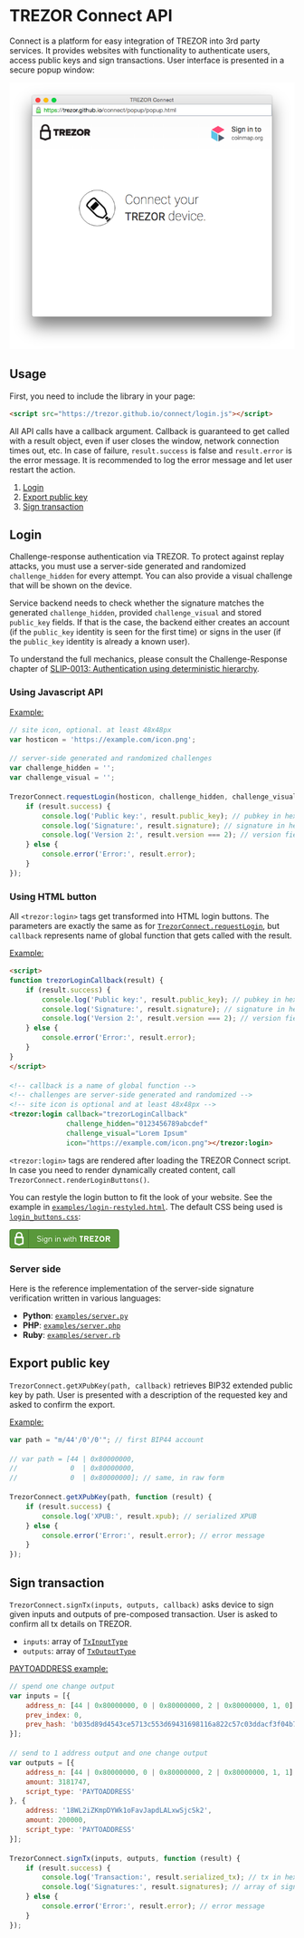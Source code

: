# TREZOR Connect API

Connect is a platform for easy integration of TREZOR into 3rd party
services. It provides websites with functionality to authenticate users, access
public keys and sign transactions. User interface is presented in a secure popup
window:

![login dialog](docs/login_dialog.png)

## Usage

First, you need to include the library in your page:

```html
<script src="https://trezor.github.io/connect/login.js"></script>
```

All API calls have a callback argument.  Callback is guaranteed to get called
with a result object, even if user closes the window, network connection times
out, etc.  In case of failure, `result.success` is false and `result.error` is
the error message.  It is recommended to log the error message and let user
restart the action.

1. [Login](#login)
2. [Export public key](#export-public-key)
3. [Sign transaction](#sign-transaction)

## Login

Challenge-response authentication via TREZOR. To protect against replay attacks,
you must use a server-side generated and randomized `challenge_hidden` for every
attempt.  You can also provide a visual challenge that will be shown on the
device.

Service backend needs to check whether the signature matches the generated
`challenge_hidden`, provided `challenge_visual` and stored `public_key` fields.
If that is the case, the backend either creates an account (if the `public_key`
identity is seen for the first time) or signs in the user (if the `public_key`
identity is already a known user).

To understand the full mechanics, please consult the Challenge-Response chapter
of
[SLIP-0013: Authentication using deterministic hierarchy](http://doc.satoshilabs.com/slips/slip-0013.html).

### Using Javascript API

[Example:](examples/login-js.html)

```javascript
// site icon, optional. at least 48x48px
var hosticon = 'https://example.com/icon.png';

// server-side generated and randomized challenges
var challenge_hidden = '';
var challenge_visual = '';

TrezorConnect.requestLogin(hosticon, challenge_hidden, challenge_visual, function (result) {
	if (result.success) {
		console.log('Public key:', result.public_key); // pubkey in hex
		console.log('Signature:', result.signature); // signature in hex
        console.log('Version 2:', result.version === 2); // version field
	} else {
		console.error('Error:', result.error);
	}
});
```

### Using HTML button

All `<trezor:login>` tags get transformed into HTML login buttons. The
parameters are exactly the same as for
[`TrezorConnect.requestLogin`](#using-javascript-api), but `callback` represents
name of global function that gets called with the result.

[Example:](examples/signtx-paytoaddress.html)

```html
<script>
function trezorLoginCallback(result) {
    if (result.success) {
        console.log('Public key:', result.public_key); // pubkey in hex
        console.log('Signature:', result.signature); // signature in hex
        console.log('Version 2:', result.version === 2); // version field
    } else {
        console.error('Error:', result.error);
    }
}
</script>

<!-- callback is a name of global function -->
<!-- challenges are server-side generated and randomized -->
<!-- site icon is optional and at least 48x48px -->
<trezor:login callback="trezorLoginCallback"
              challenge_hidden="0123456789abcdef"
              challenge_visual="Lorem Ipsum"
              icon="https://example.com/icon.png"></trezor:login>
```

`<trezor:login>` tags are rendered after loading the TREZOR Connect script. In
case you need to render dynamically created content, call
`TrezorConnect.renderLoginButtons()`.

You can restyle the login button to fit the look of your website.  See the
example in [`examples/login-restyled.html`](examples/login-restyled.html).  The
default CSS being used is [`login_buttons.css`](login_buttons.css):

![login button](docs/login_button.png)

### Server side

Here is the reference implementation of the server-side signature verification
written in various languages:

- **Python**: [`examples/server.py`](examples/server.py)
- **PHP**: [`examples/server.php`](examples/server.php)
- **Ruby**: [`examples/server.rb`](examples/server.rb)

## Export public key

`TrezorConnect.getXPubKey(path, callback)` retrieves BIP32 extended public key
by path.  User is presented with a description of the requested key and asked to
confirm the export.

[Example:](examples/xpubkey.html)

```javascript
var path = "m/44'/0'/0'"; // first BIP44 account

// var path = [44 | 0x80000000,
//             0  | 0x80000000,
//             0  | 0x80000000]; // same, in raw form

TrezorConnect.getXPubKey(path, function (result) {
    if (result.success) {
        console.log('XPUB:', result.xpub); // serialized XPUB
    } else {
        console.error('Error:', result.error); // error message
    }
});
```

## Sign transaction

`TrezorConnect.signTx(inputs, outputs, callback)` asks device to sign given
inputs and outputs of pre-composed transaction.  User is asked to confirm all tx
details on TREZOR.

- `inputs`: array of [`TxInputType`](https://github.com/trezor/trezor-common/blob/master/protob/types.proto#L145-L158)
- `outputs`: array of [`TxOutputType`](https://github.com/trezor/trezor-common/blob/master/protob/types.proto#L160-L172)


[PAYTOADDRESS example:](examples/signtx-paytoaddress.html)

```javascript
// spend one change output
var inputs = [{
    address_n: [44 | 0x80000000, 0 | 0x80000000, 2 | 0x80000000, 1, 0],
    prev_index: 0,
    prev_hash: 'b035d89d4543ce5713c553d69431698116a822c57c03ddacf3f04b763d1999ac'
}];

// send to 1 address output and one change output
var outputs = [{
    address_n: [44 | 0x80000000, 0 | 0x80000000, 2 | 0x80000000, 1, 1],
    amount: 3181747,
    script_type: 'PAYTOADDRESS'
}, {
    address: '18WL2iZKmpDYWk1oFavJapdLALxwSjcSk2',
    amount: 200000,
    script_type: 'PAYTOADDRESS'
}];

TrezorConnect.signTx(inputs, outputs, function (result) {
    if (result.success) {
        console.log('Transaction:', result.serialized_tx); // tx in hex
        console.log('Signatures:', result.signatures); // array of signatures, in hex
    } else {
        console.error('Error:', result.error); // error message
    }
});
```
